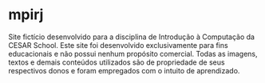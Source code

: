 # mpirj
Site fictício desenvolvido para a disciplina de Introdução à Computação da CESAR School. Este site foi desenvolvido exclusivamente para fins educacionais e não possui nenhum propósito comercial. Todas as imagens, textos e demais conteúdos utilizados são de propriedade de seus respectivos donos e foram empregados com o intuito de aprendizado.
